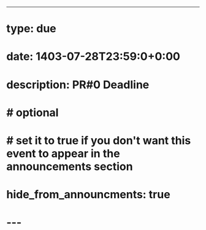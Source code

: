 ---
# type: due
# date: 1403-07-28T23:59:0+0:00
# description: PR#0 Deadline

# # optional
# # set it to true if you don't want this event to appear in the announcements section
# hide_from_announcments: true
# ---